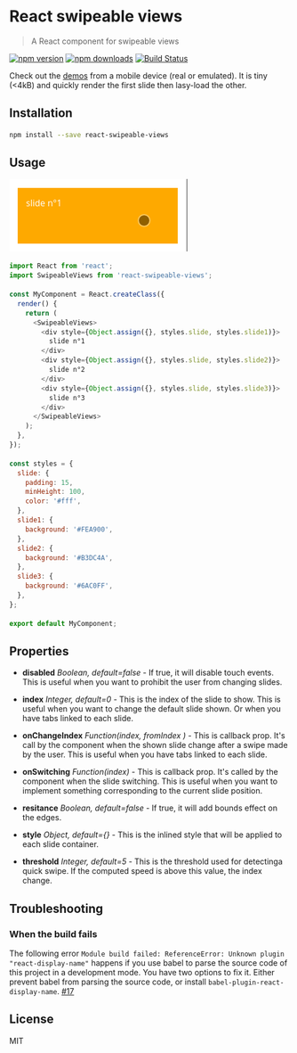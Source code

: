 # React swipeable views

> A React component for swipeable views

[![npm version](https://img.shields.io/npm/v/react-swipeable-views.svg?style=flat-square)](https://www.npmjs.com/package/react-swipeable-views)
[![npm downloads](https://img.shields.io/npm/dm/react-swipeable-views.svg?style=flat-square)](https://www.npmjs.com/package/react-swipeable-views)
[![Build Status](https://travis-ci.org/oliviertassinari/react-swipeable-views.svg?branch=master)](https://travis-ci.org/oliviertassinari/react-swipeable-views)

Check out the [demos](http://oliviertassinari.github.io/react-swipeable-views/) from a mobile device (real or emulated).
It is tiny (<4kB) and quickly render the first slide then lasy-load the other.

## Installation

```sh
npm install --save react-swipeable-views
```

## Usage
![alt tag](docs/usage.gif)

```js
import React from 'react';
import SwipeableViews from 'react-swipeable-views';

const MyComponent = React.createClass({
  render() {
    return (
      <SwipeableViews>
        <div style={Object.assign({}, styles.slide, styles.slide1)}>
          slide n°1
        </div>
        <div style={Object.assign({}, styles.slide, styles.slide2)}>
          slide n°2
        </div>
        <div style={Object.assign({}, styles.slide, styles.slide3)}>
          slide n°3
        </div>
      </SwipeableViews>
    );
  },
});

const styles = {
  slide: {
    padding: 15,
    minHeight: 100,
    color: '#fff',
  },
  slide1: {
    background: '#FEA900',
  },
  slide2: {
    background: '#B3DC4A',
  },
  slide3: {
    background: '#6AC0FF',
  },
};

export default MyComponent;
```

## Properties

- **disabled** *Boolean, default=false* - If true, it will disable touch events.
This is useful when you want to prohibit the user from changing slides.

- **index** *Integer, default=0* - This is the index of the slide to show.
This is useful when you want to change the default slide shown.
Or when you have tabs linked to each slide.

- **onChangeIndex** *Function(index, fromIndex )* - This is callback prop. It's call by the
component when the shown slide change after a swipe made by the user.
This is useful when you have tabs linked to each slide.

- **onSwitching** *Function(index)* - This is callback prop. It's called by the
component when the slide switching.
This is useful when you want to implement something corresponding to the current slide position.

- **resitance** *Boolean, default=false* - If true, it will add bounds effect on the edges.

- **style** *Object, default={}* - This is the inlined style that will be applied
to each slide container.

- **threshold** *Integer, default=5* - This is the threshold used for detectinga quick swipe.
If the computed speed is above this value, the index change.

## Troubleshooting

### When the build fails

The following error `Module build failed: ReferenceError: Unknown plugin "react-display-name"`
happens if you use babel to parse the source code of this project in a development mode.
You have two options to fix it. Either prevent babel from parsing the source code, or install
`babel-plugin-react-display-name`. [#17](https://github.com/oliviertassinari/react-swipeable-views/issues/17)

## License

MIT
